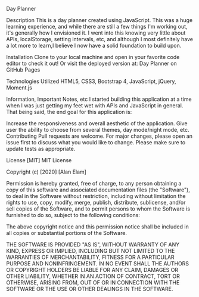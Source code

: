 
Day Planner

Description
This is a day planner created using JavaScript. This was a huge learning experience, and while there are still a few things I'm working out, it's generally how I envisioned it. I went into this knowing very little about APIs, localStorage, setting intervals, etc, and although I most definitely have a lot more to learn,I believe I now have a solid foundation to build upon.

Installation
Clone to your local machine and open in your favorite code editor to check it out! Or visit the deployed version at: Day Planner on GitHub Pages

Technologies Utilized
HTML5, CSS3, Bootstrap 4, JavaScript, jQuery, Moment.js

Information, Important Notes, etc
I started building this application at a time when I was just getting my feet wet with APIs and JavaScript in general. That being said, the end goal for this application is:

Increase the responsiveness and overall aesthetic of the application.
Give user the ability to choose from several themes, day mode/night mode, etc.
Contributing
Pull requests are welcome. For major changes, please open an issue first to discuss what you would like to change. Please make sure to update tests as appropriate.

License
[MIT] MIT License

Copyright (c) [2020] [Alan Elam]

Permission is hereby granted, free of charge, to any person obtaining a copy of this software and associated documentation files (the "Software"), to deal in the Software without restriction, including without limitation the rights to use, copy, modify, merge, publish, distribute, sublicense, and/or sell copies of the Software, and to permit persons to whom the Software is furnished to do so, subject to the following conditions:

The above copyright notice and this permission notice shall be included in all copies or substantial portions of the Software.

THE SOFTWARE IS PROVIDED "AS IS", WITHOUT WARRANTY OF ANY KIND, EXPRESS OR IMPLIED, INCLUDING BUT NOT LIMITED TO THE WARRANTIES OF MERCHANTABILITY, FITNESS FOR A PARTICULAR PURPOSE AND NONINFRINGEMENT. IN NO EVENT SHALL THE AUTHORS OR COPYRIGHT HOLDERS BE LIABLE FOR ANY CLAIM, DAMAGES OR OTHER LIABILITY, WHETHER IN AN ACTION OF CONTRACT, TORT OR OTHERWISE, ARISING FROM, OUT OF OR IN CONNECTION WITH THE SOFTWARE OR THE USE OR OTHER DEALINGS IN THE SOFTWARE.